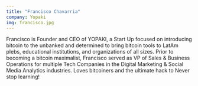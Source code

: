 ```yaml
---
title: "Francisco Chavarria"
company: Yopaki
img: francisco.jpg
---
```


Francisco is Founder and CEO of YOPAKI, a Start Up focused on introducing bitcoin to the unbanked and determined to bring bitcoin tools to LatAm plebs, educational institutions, and organizations of all sizes. Prior to becoming a bitcoin maximalist, Francisco served as VP of Sales & Business Operations for multiple Tech Companies in the Digital Marketing & Social Media Analytics industries. Loves bitcoiners and the ultimate hack to Never stop learning!